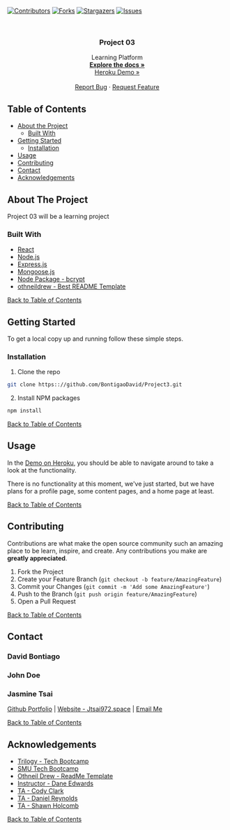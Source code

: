 <!--
*** Project 03: A learning platform. God knows what we're doing.
-->
[![Contributors][contributors-shield]][contributors-url]
[![Forks][forks-shield]][forks-url]
[![Stargazers][stars-shield]][stars-url]
[![Issues][issues-shield]][issues-url]



<!-- PROJECT LOGO -->
<br />
<p align="center">
  <h3 align="center">Project 03</h3>

  <p align="center">
    Learning Platform
    <br />
    <a href="https://github.com/BontigaoDavid/Project3"><strong>Explore the docs »</strong></a>
    <br />
    <a href="https://simplyconceptual.herokuapp.com/">Heroku Demo »</a>
    <br />
    <br />
    <a href="https://github.com/BontigaoDavid/Project3/issues">Report Bug</a>
    ·
    <a href="https://github.com/BontigaoDavid/Project3/issues">Request Feature</a>
  </p>
</p>



<!-- TABLE OF CONTENTS -->
## Table of Contents

* [About the Project](#about-the-project)
  * [Built With](#built-with)
* [Getting Started](#getting-started)
  * [Installation](#installation)
* [Usage](#usage)
* [Contributing](#contributing)
* [Contact](#contact)
* [Acknowledgements](#acknowledgements)



<!-- ABOUT THE PROJECT -->
## About The Project

Project 03 will be a learning project

### Built With
 * [React](https://reactjs.org/)
 * [Node.js](https://nodejs.org/en/)
 * [Express.js](http://expressjs.com/)
 * [Mongoose.js](https://mongoosejs.com/)
 * [Node Package - bcrypt](https://www.npmjs.com/package/bcrypt)
 * [othneildrew - Best README Template](https://github.com/othneildrew/Best-README-Template)
 
 
 [Back to Table of Contents](#table-of-contents)
 

<!-- GETTING STARTED -->
## Getting Started

To get a local copy up and running follow these simple steps.

### Installation
 
1. Clone the repo
```sh
git clone https:://github.com/BontigaoDavid/Project3.git
```
2. Install NPM packages
```sh
npm install
```

[Back to Table of Contents](#table-of-contents)


<!-- USAGE EXAMPLES -->
## Usage

In the [Demo on Heroku](https://simplyconceptual.herokuapp.com/), you should be able to navigate around to take a look at the functionality. 

There is no functionality at this moment, we've just started, but we have plans for a profile page, some content pages, and a home page at least.

[Back to Table of Contents](#table-of-contents)

<!-- CONTRIBUTING -->
## Contributing

Contributions are what make the open source community such an amazing place to be learn, inspire, and create. Any contributions you make are **greatly appreciated**.

1. Fork the Project
2. Create your Feature Branch (`git checkout -b feature/AmazingFeature`)
3. Commit your Changes (`git commit -m 'Add some AmazingFeature'`)
4. Push to the Branch (`git push origin feature/AmazingFeature`)
5. Open a Pull Request

[Back to Table of Contents](#table-of-contents)

<!-- CONTACT -->
## Contact

### David Bontiago

### John Doe

### Jasmine Tsai
[Github Portfolio](https://jtsai972.github.io/Github-Portfolio/) | [Website - Jtsai972.space](jtsai972.space) | [Email Me](jtsai972@gmail.com)

[Back to Table of Contents](#table-of-contents)

<!-- ACKNOWLEDGEMENTS -->
## Acknowledgements

* [Trilogy - Tech Bootcamp](https://www.trilogyed.com/)
* [SMU Tech Bootcamp](https://techbootcamps.smu.edu/)
* [Othneil Drew - ReadMe Template](https://github.com/othneildrew/)
* [Instructor - Dane Edwards](https://github.com/daneedw)
* [TA - Cody Clark](https://codyevanclark.com/)
* [TA - Daniel Reynolds](https://github.com/kirplink)
* [TA - Shawn Holcomb](https://github.com/shawnholcomb)

[Back to Table of Contents](#table-of-contents)

<!-- MARKDOWN LINKS & IMAGES -->
<!-- https://www.markdownguide.org/basic-syntax/#reference-style-links -->
[contributors-shield]: https://img.shields.io/github/contributors/BontigaoDavid/Project3.svg?style=flat-square
[contributors-url]: https://github.com/BontigaoDavid/Project3/graphs/contributors
[forks-shield]: https://img.shields.io/github/forks/BontigaoDavid/Project3.svg?style=flat-square
[forks-url]: https://github.com/BontigaoDavid/Project3/network/members
[stars-shield]: https://img.shields.io/github/stars/BontigaoDavid/Project3.svg?style=flat-square
[stars-url]: https://github.com/BontigaoDavid/Project3/stargazers
[issues-shield]: https://img.shields.io/github/issues/BontigaoDavid/Project3.svg?style=flat-square
[issues-url]: https://github.com/BontigaoDavid/Project3/issues
